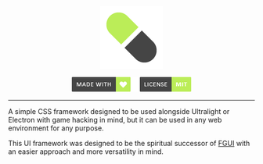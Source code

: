 <p align="center">
  <img width="128" height="128" src="repo/logo.png" alt="logo">
</p>

<p align="center">
    <a href="https://github.com/otvv/malua"><img width="120" height="30" src="repo/made-with-love.png" alt="css"></a>
    <a href="https://github.com/otvv/malua/blob/master/LICENSE"><img width="120" height="30" src="repo/license.png" alt="mit"></a>
</p>

<hr>

A simple CSS framework designed to be used alongside Ultralight or Electron with game hacking in mind, but it can be used in any web environment for any purpose.

This UI framework was designed to be the spiritual successor of <a href="https://github.com/otvv/fgui">FGUI</a> with an easier approach and more versatility in mind.
